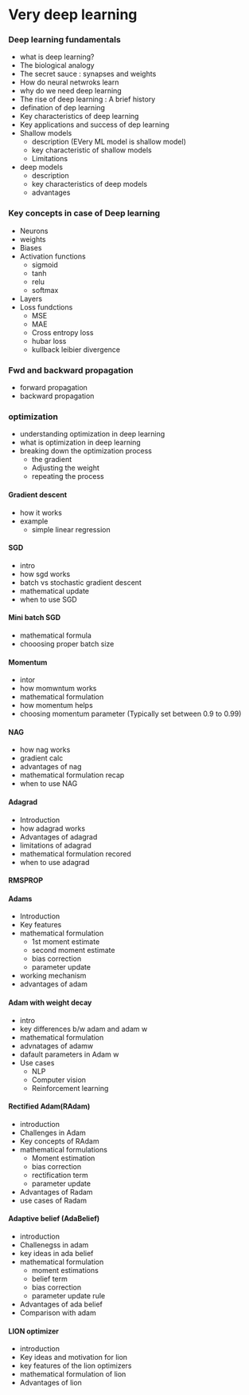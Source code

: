# Very deep learning

### Deep learning fundamentals

- what is deep learning?
- The biological analogy
- The secret sauce : synapses and weights
- How do neural netwroks learn
- why do we need deep learning
- The rise of deep learning : A brief history
- defination of dep learning
- Key characteristics of deep learning
- Key applications and success of dep learning
- Shallow models
  - description (EVery ML model is shallow model)
  - key characteristic of shallow models
  - Limitations
- deep models
  - description
  - key characteristics of deep models
  - advantages

### Key concepts in case of Deep learning
- Neurons
- weights
- Biases
- Activation functions
  - sigmoid
  - tanh
  - relu
  - softmax
- Layers
- Loss fundctions
  - MSE
  - MAE
  - Cross entropy loss
  - hubar loss
  - kullback leibier divergence

### Fwd and backward propagation

- forward propagation
- backward propagation
### optimization
- understanding optimization in deep learning
- what is optimization in deep learning
- breaking down the optimization process
  - the gradient
  - Adjusting the weight
  - repeating the process

#### Gradient descent
- how it works
- example
  - simple linear regression

#### SGD
- intro
- how sgd works
- batch vs stochastic gradient descent
- mathematical update
- when to use SGD
  
#### Mini batch SGD
- mathematical formula
- chooosing proper batch size

#### Momentum
- intor
- how momwntum works
- mathematical formulation
- how momentum helps
- choosing momentum parameter (Typically set between 0.9 to 0.99)

#### NAG
- how nag works
- gradient calc
- advantages of nag
- mathematical formulation recap
- when to use NAG

#### Adagrad
- Introduction
- how adagrad works
- Advantages of adagrad
- limitations of adagrad
- mathematical formulation recored
- when to use adagrad
#### RMSPROP

#### Adams
- Introduction
- Key features
- mathematical formulation
  - 1st moment estimate
  - second moment estimate
  - bias correction
  - parameter update
- working mechanism
- advantages of adam
#### Adam with weight decay
- intro
- key differences b/w adam and adam w
- mathematical formulation
- advnatages of adamw
- dafault parameters in Adam w
- Use cases
  - NLP
  - Computer vision
  - Reinforcement learning
#### Rectified Adam(RAdam)
- introduction
- Challenges in Adam
- Key concepts of RAdam
- mathematical formulations
  - Moment estimation
  - bias correction
  - rectification term
  - parameter update
- Advantages of Radam
- use cases of Radam

#### Adaptive belief (AdaBelief)
- introduction
- Challenegss in adam
- key ideas in ada belief
- mathematical formulation
  - moment estimations
  - belief term
  - bias correction
  - parameter update rule
- Advantages of ada belief
- Comparison with adam

#### LION optimizer
- introduction
- Key ideas and motivation for lion
- key features of the lion optimizers
- mathematical formulation of lion
- Advantages of lion




